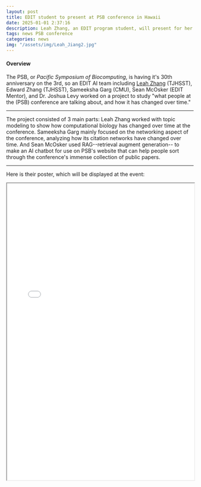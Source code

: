 ```yaml
---
layout: post
title: EDIT student to present at PSB conference in Hawaii
date: 2025-01-01 2:37:16
description: Leah Zhang, an EDIT program student, will present for her group at the Pacific Symposium of Biocomputing, which is from January 3-8
tags: news PSB conference
categories: news
img: "/assets/img/Leah_Jiang2.jpg"
---
```



#### Overview


The PSB, or *Pacific Symposium of Biocomputing*, is having it's 30th anniversary on the 3rd, so an EDIT AI team including [Leah Zhang](/people/HS_Leah_Zhang) (TJHSST), Edward Zhang (TJHSST), Sameeksha Garg (CMU), Sean McOsker (EDIT Mentor), and Dr. Joshua Levy worked on a project to study "what people at the (PSB) conference are talking about, and how it has changed over time."


<hr>
The project consisted of 3 main parts: Leah Zhang worked with topic modeling to show how computational biology has changed over time at the conference. Sameeksha Garg mainly focused on the networking aspect of the conference, analyzing how its citation networks have changed over time. And Sean McOsker used RAG--retrieval augment generation-- to make an AI chatbot for use on PSB's website that can help people sort through the conference's immense collection of public papers.
<hr>




Here is their poster, which will be displayed at the event:
<br>
<iframe width="100%" height="800" src="/assets/pdf/PSB_30_YR_draft2_JL.pdf">
<hr>
Also, check out the program’s website [here](https://psb.stanford.edu/)


>Leah Zhang is new to the EDIT program this year--She heard about it and joined a friend.
>When asked about her experience, she reported that she "Really appreciated the chance to work with people who weren't just highschoolers, as well as the skills she developed in a team setting."
>She also mentioned Dartmouth's Discovery cluster, "A really cool resource."




We wish Leah a great time at the conference, and we look forward to the new summer 2025 EDIT internship applications!
